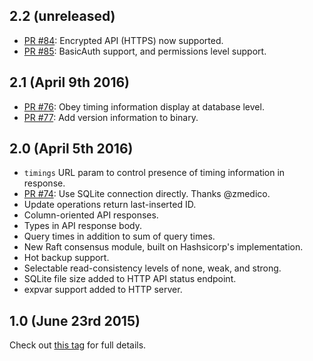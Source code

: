 ## 2.2 (unreleased)
- [PR #84](https://github.com/otoolep/rqlite/pull/84): Encrypted API (HTTPS) now supported.
- [PR #85](https://github.com/otoolep/rqlite/pull/85): BasicAuth support, and permissions level support.

## 2.1 (April 9th 2016)
- [PR #76](https://github.com/otoolep/rqlite/pull/76): Obey timing information display at database level.
- [PR #77](https://github.com/otoolep/rqlite/pull/77): Add version information to binary.

## 2.0 (April 5th 2016)
- `timings` URL param to control presence of timing information in response.
- [PR #74](https://github.com/otoolep/rqlite/pull/74): Use SQLite connection directly. Thanks @zmedico.
- Update operations return last-inserted ID.
- Column-oriented API responses.
- Types in API response body.
- Query times in addition to sum of query times.
- New Raft consensus module, built on Hashsicorp's implementation.
- Hot backup support.
- Selectable read-consistency levels of none, weak, and strong.
- SQLite file size added to HTTP API status endpoint.
- expvar support added to HTTP server.

## 1.0 (June 23rd 2015)
Check out [this tag](https://github.com/otoolep/rqlite/releases/tag/v1.0) for full details.

